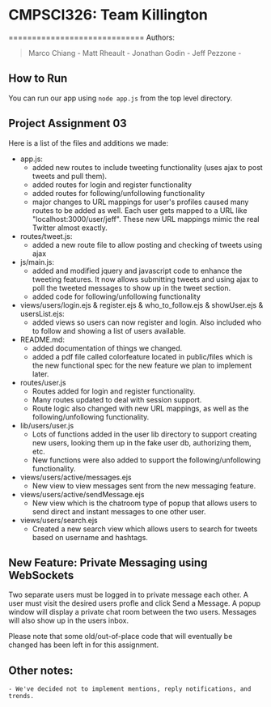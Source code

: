 # CMPSCI326: Team Killington
=============================
Authors:
>Marco Chiang - 
>Matt Rheault - 
>Jonathan Godin - 
>Jeff Pezzone - 

## How to Run
You can run our app using `node app.js` from the top level directory.

## Project Assignment 03
Here is a list of the files and additions we made:
* app.js:
 	- added new routes to include tweeting functionality (uses ajax to post tweets and pull them).
 	- added routes for login and register functionality
 	- added routes for following/unfollowing functionality
 	- major changes to URL mappings for user's profiles caused many routes to be added as well. Each user gets mapped to a URL like "localhost:3000/user/jeff". These new URL mappings mimic the real Twitter almost exactly.
* routes/tweet.js:
	- added a new route file to allow posting and checking of tweets using ajax
* js/main.js:
	- added and modified jquery and javascript code to enhance the tweeting features. It now allows submitting tweets and using ajax to poll the tweeted messages to show up in the tweet section.
	- added code for following/unfollowing functionality
* views/users/login.ejs & register.ejs & who_to_follow.ejs & showUser.ejs & usersList.ejs:
	- added views so users can now register and login. Also included who to follow and showing a list of users available.
* README.md:
	- added documentation of things we changed.
	- added a pdf file called colorfeature located in public/files which is the new functional spec for the new feature we plan to implement later.
* routes/user.js
	- Routes added for login and register functionality. 
	- Many routes updated to deal with session support.
	- Route logic also changed with new URL mappings, as well as the following/unfollowing functionality.
* lib/users/user.js
	- Lots of functions added in the user lib directory to support creating new users, looking them up in the fake user db, authorizing them, etc.
	- New functions were also added to support the following/unfollowing functionality.
* views/users/active/messages.ejs
	- New view to view messages sent from the new messaging feature.
* views/users/active/sendMessage.ejs
	- New view which is the chatroom type of popup that allows users to send direct and instant messages to one other user.
* views/users/search.ejs
	- Created a new search view which allows users to search for tweets based on username and hashtags.



## New Feature: Private Messaging using WebSockets
Two separate users must be logged in to private message each other. A user must visit the desired users profle and click Send a Message. A popup window will display a private chat room between the two users. Messages will also show up in the users inbox.

Please note that some old/out-of-place code that will eventually be changed has been left in for this assignment.

## Other notes:
	- We've decided not to implement mentions, reply notifications, and trends.